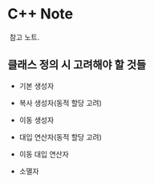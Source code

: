 # C++ Note

&nbsp;참고 노트.


## 클래스 정의 시 고려해야 할 것들

- 기본 생성자

- 복사 생성자(동적 할당 고려)

- 이동 생성자

- 대입 연산자(동적 할당 고려)

- 이동 대입 연산자

- 소멸자
